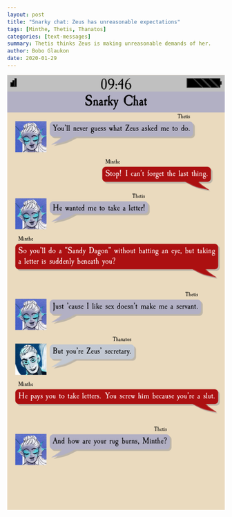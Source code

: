 ```yaml
---
layout: post
title: "Snarky chat: Zeus has unreasonable expectations"
tags: [Minthe, Thetis, Thanatos]
categories: [text-messages]
summary: Thetis thinks Zeus is making unreasonable demands of her.
author: Bobo Glaukon
date: 2020-01-29
---
```


![Zeus wants Thetis to take a letter.](/assets/img/takealetter.png)

